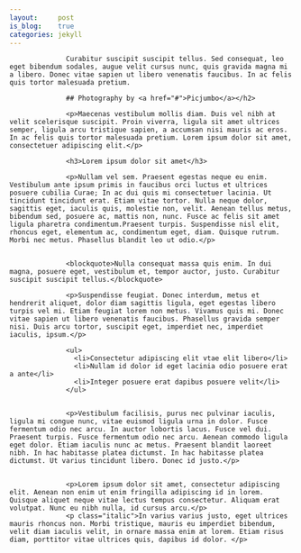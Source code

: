 ```yaml
---
layout:		post
is_blog: 	true
categories: jekyll
---
```


                  Curabitur suscipit suscipit tellus. Sed consequat, leo eget bibendum sodales, augue velit cursus nunc, quis gravida magna mi a libero. Donec vitae sapien ut libero venenatis faucibus. In ac felis quis tortor malesuada pretium.

                  ## Photography by <a href="#">Picjumbo</a></h2>

                  <p>Maecenas vestibulum mollis diam. Duis vel nibh at velit scelerisque suscipit. Proin viverra, ligula sit amet ultrices semper, ligula arcu tristique sapien, a accumsan nisi mauris ac eros. In ac felis quis tortor malesuada pretium. Lorem ipsum dolor sit amet, consectetuer adipiscing elit.</p>

                  <h3>Lorem ipsum dolor sit amet</h3>

                  <p>Nullam vel sem. Praesent egestas neque eu enim. Vestibulum ante ipsum primis in faucibus orci luctus et ultrices posuere cubilia Curae; In ac dui quis mi consectetuer lacinia. Ut tincidunt tincidunt erat. Etiam vitae tortor. Nulla neque dolor, sagittis eget, iaculis quis, molestie non, velit. Aenean tellus metus, bibendum sed, posuere ac, mattis non, nunc. Fusce ac felis sit amet ligula pharetra condimentum.Praesent turpis. Suspendisse nisl elit, rhoncus eget, elementum ac, condimentum eget, diam. Quisque rutrum. Morbi nec metus. Phasellus blandit leo ut odio.</p>


                  <blockquote>Nulla consequat massa quis enim. In dui magna, posuere eget, vestibulum et, tempor auctor, justo. Curabitur suscipit suscipit tellus.</blockquote>

                  <p>Suspendisse feugiat. Donec interdum, metus et hendrerit aliquet, dolor diam sagittis ligula, eget egestas libero turpis vel mi. Etiam feugiat lorem non metus. Vivamus quis mi. Donec vitae sapien ut libero venenatis faucibus. Phasellus gravida semper nisi. Duis arcu tortor, suscipit eget, imperdiet nec, imperdiet iaculis, ipsum.</p>

                  <ul>
                    <li>Consectetur adipiscing elit vtae elit libero</li>
                    <li>Nullam id dolor id eget lacinia odio posuere erat a ante</li>
                    <li>Integer posuere erat dapibus posuere velit</li>
                  </ul>


                  <p>Vestibulum facilisis, purus nec pulvinar iaculis, ligula mi congue nunc, vitae euismod ligula urna in dolor. Fusce fermentum odio nec arcu. In auctor lobortis lacus. Fusce vel dui. Praesent turpis. Fusce fermentum odio nec arcu. Aenean commodo ligula eget dolor. Etiam iaculis nunc ac metus. Praesent blandit laoreet nibh. In hac habitasse platea dictumst. In hac habitasse platea dictumst. Ut varius tincidunt libero. Donec id justo.</p>


                  <p>Lorem ipsum dolor sit amet, consectetur adipiscing elit. Aenean non enim ut enim fringilla adipiscing id in lorem. Quisque aliquet neque vitae lectus tempus consectetur. Aliquam erat volutpat. Nunc eu nibh nulla, id cursus arcu.</p>
                  <p class="italic">In varius varius justo, eget ultrices mauris rhoncus non. Morbi tristique, mauris eu imperdiet bibendum, velit diam iaculis velit, in ornare massa enim at lorem. Etiam risus diam, porttitor vitae ultrices quis, dapibus id dolor. </p>